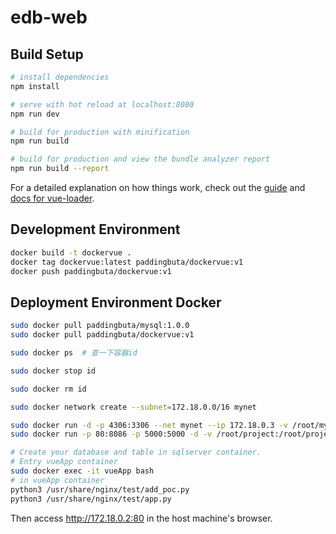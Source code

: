 # edb-web

## Build Setup

``` bash
# install dependencies
npm install

# serve with hot reload at localhost:8080
npm run dev

# build for production with minification
npm run build

# build for production and view the bundle analyzer report
npm run build --report
```
For a detailed explanation on how things work, check out the [guide](http://vuejs-templates.github.io/webpack/) and [docs for vue-loader](http://vuejs.github.io/vue-loader).

## Development Environment

``` bash
docker build -t dockervue .
docker tag dockervue:latest paddingbuta/dockervue:v1
docker push paddingbuta/dockervue:v1
```

## Deployment Environment Docker

``` bash
sudo docker pull paddingbuta/mysql:1.0.0
sudo docker pull paddingbuta/dockervue:v1

sudo docker ps  # 查一下容器id

sudo docker stop id

sudo docker rm id

sudo docker network create --subnet=172.18.0.0/16 mynet

sudo docker run -d -p 4306:3306 --net mynet --ip 172.18.0.3 -v /root/mysql:/var/lib/mysql -e MYSQL_ROOT_PASSWORD=123456 --name sqlserver paddingbuta/mysql:1.0.0
sudo docker run -p 80:8086 -p 5000:5000 -d -v /root/project:/root/project --net mynet --ip 172.18.0.2 --name vueApp paddingbuta/dockervue:v1

# Create your database and table in sqlserver container.
# Entry vueApp container
sudo docker exec -it vueApp bash
# in vueApp container
python3 /usr/share/nginx/test/add_poc.py
python3 /usr/share/nginx/test/app.py
```
Then access http://172.18.0.2:80 in the host machine's browser.

